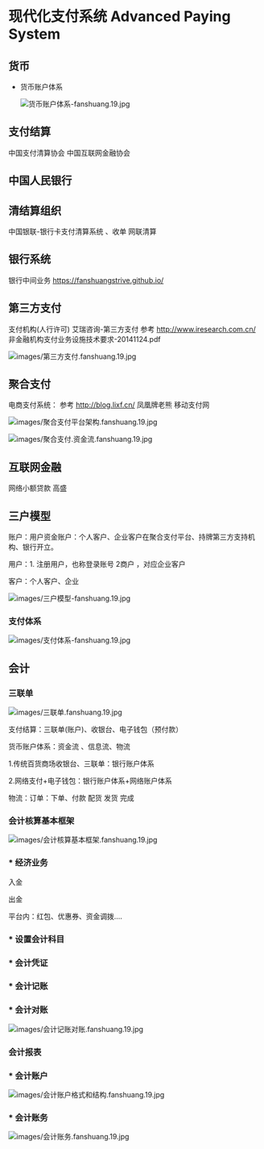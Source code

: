 
# 现代化支付系统 Advanced Paying System



## 货币

* 货币账户体系

  ![货币账户体系-fanshuang.19.jpg](images/货币账户体系-fanshuang.19.jpg)

## 支付结算
中国支付清算协会
中国互联网金融协会

## 中国人民银行



## 清结算组织
中国银联-银行卡支付清算系统 、收单
网联清算

## 银行系统
银行中间业务  https://fanshuangstrive.github.io/

## 第三方支付
支付机构(人行许可)
艾瑞咨询-第三方支付 参考 http://www.iresearch.com.cn/
非金融机构支付业务设施技术要求-20141124.pdf

![images/第三方支付.fanshuang.19.jpg](images/第三方支付.fanshuang.19.jpg)





## 聚合支付
电商支付系统： 参考 http://blog.lixf.cn/ 凤凰牌老熊
移动支付网



![images/聚合支付平台架构.fanshuang.19.jpg](images/聚合支付平台架构.fanshuang.19.jpg)

![images/聚合支付.资金流.fanshuang.19.jpg](images/聚合支付.资金流.fanshuang.19.jpg)

## 互联网金融

网络小额贷款
高盛

## 三户模型

账户：用户资金账户：个人客户、企业客户在聚合支付平台、持牌第三方支持机构、银行开立。

用户：1. 注册用户，也称登录账号 2商户 ，对应企业客户

客户：个人客户、企业

![images/三户模型-fanshuang.19.jpg](images/三户模型-fanshuang.19.jpg)



###  支付体系

![images/支付体系-fanshuang.19.jpg](images/支付体系-fanshuang.19.jpg)





## 会计

### 三联单

![images/三联单.fanshuang.19.jpg](images/三联单.fanshuang.19.jpg)



支付结算：三联单(账户)、收银台、电子钱包（预付款）

货币账户体系：资金流 、信息流、物流

1.传统百货商场收银台、三联单：银行账户体系

2.网络支付+电子钱包：银行账户体系+网络账户体系

物流：订单：下单、付款 配货 发货 完成

### 会计核算基本框架

![images/会计核算基本框架.fanshuang.19.jpg](images/会计核算基本框架.fanshuang.19.jpg)



### * 经济业务

入金

出金

平台内：红包、优惠券、资金调拨....

### * 设置会计科目

### * 会计凭证

### * 会计记账



### * 会计对账

![images/会计记账对账.fanshuang.19.jpg](images/会计记账对账.fanshuang.19.jpg)



### 会计报表



### * 会计账户

![images/会计账户格式和结构.fanshuang.19.jpg](images/会计账户格式和结构.fanshuang.19.jpg)

### * 会计账务

![images/会计账务.fanshuang.19.jpg](images/会计账务.fanshuang.19.jpg)




